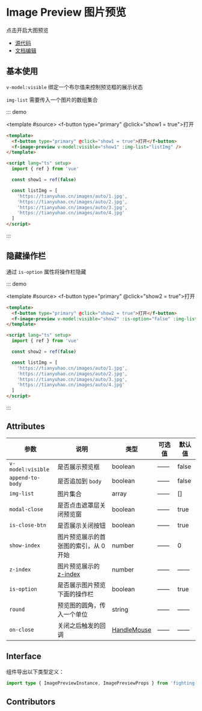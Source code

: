 # Image Preview 图片预览

点击开启大图预览

- [源代码](https://github.com/FightingDesign/fighting-design/tree/master/packages/fighting-design/image-preview)
- [文档编辑](https://github.com/FightingDesign/fighting-design/blob/master/docs/components/image-preview.md)

## 基本使用

`v-model:visible` 绑定一个布尔值来控制预览框的展示状态

`img-list` 需要传入一个图片的数组集合

::: demo

<template #source>
<f-button type="primary" @click="show1 = true">打开</f-button>
<f-image-preview v-model:visible="show1" :img-list="listImg" />
</template>

```html
<template>
  <f-button type="primary" @click="show1 = true">打开</f-button>
  <f-image-preview v-model:visible="show1" :img-list="listImg" />
</template>

<script lang="ts" setup>
  import { ref } from 'vue'

  const show1 = ref(false)

  const listImg = [
    'https://tianyuhao.cn/images/auto/1.jpg',
    'https://tianyuhao.cn/images/auto/2.jpg',
    'https://tianyuhao.cn/images/auto/3.jpg',
    'https://tianyuhao.cn/images/auto/4.jpg'
  ]
</script>
```

:::

## 隐藏操作栏

通过 `is-option` 属性将操作栏隐藏

::: demo

<template #source>
<f-button type="primary" @click="show2 = true">打开</f-button>
<f-image-preview v-model:visible="show2" :is-option="false" :img-list="listImg" />
</template>

```html
<template>
  <f-button type="primary" @click="show2 = true">打开</f-button>
  <f-image-preview v-model:visible="show2" :is-option="false" :img-list="listImg" />
</template>

<script lang="ts" setup>
  import { ref } from 'vue'

  const show2 = ref(false)

  const listImg = [
    'https://tianyuhao.cn/images/auto/1.jpg',
    'https://tianyuhao.cn/images/auto/2.jpg',
    'https://tianyuhao.cn/images/auto/3.jpg',
    'https://tianyuhao.cn/images/auto/4.jpg'
  ]
</script>
```

:::

## Attributes

| 参数              | 说明                                                                               | 类型                                                             | 可选值 | 默认值 |
| ----------------- | ---------------------------------------------------------------------------------- | ---------------------------------------------------------------- | ------ | ------ |
| `v-model:visible` | 是否展示预览框                                                                     | boolean                                                          | ——     | false  |
| `append-to-body`  | 是否追加到 `body`                                                                  | boolean                                                          | ——     | false  |
| `img-list`        | 图片集合                                                                           | array                                                            | ——     | []     |
| `modal-close`     | 是否点击遮罩层关闭预览窗                                                           | boolean                                                          | ——     | true   |
| `is-close-btn`    | 是否展示关闭按钮                                                                   | boolean                                                          | ——     | true   |
| `show-index`      | 图片预览展示的首张图的索引，从 0 开始                                              | number                                                           | ——     | 0      |
| `z-index`         | 图片预览展示的 [z-index](https://developer.mozilla.org/zh-CN/docs/Web/CSS/z-index) | number                                                           | ——     | ——     |
| `is-option`       | 是否展示图片预览下面的操作栏                                                       | boolean                                                          | ——     | true   |
| `round`           | 预览图的圆角，传入一个单位                                                         | string                                                           | ——     | ——     |
| `on-close`        | 关闭之后触发的回调                                                                 | <a href="/components/interface.html#HandleMouse">HandleMouse</a> | ——     | ——     |

## Interface

组件导出以下类型定义：

```ts
import type { ImagePreviewInstance, ImagePreviewProps } from 'fighting-design'
```

## Contributors

<a href="https://github.com/Tyh2001" target="_blank">
  <f-avatar round src="https://avatars.githubusercontent.com/u/73180970?v=4" />
</a>

<script setup lang="ts">
  import { ref } from 'vue'

  const show1 = ref(false)
  const show2 = ref(false)
  const listImg = [
    'https://tianyuhao.cn/images/auto/1.jpg',
    'https://tianyuhao.cn/images/auto/2.jpg',
    'https://tianyuhao.cn/images/auto/3.jpg',
    'https://tianyuhao.cn/images/auto/4.jpg'
  ]
</script>
